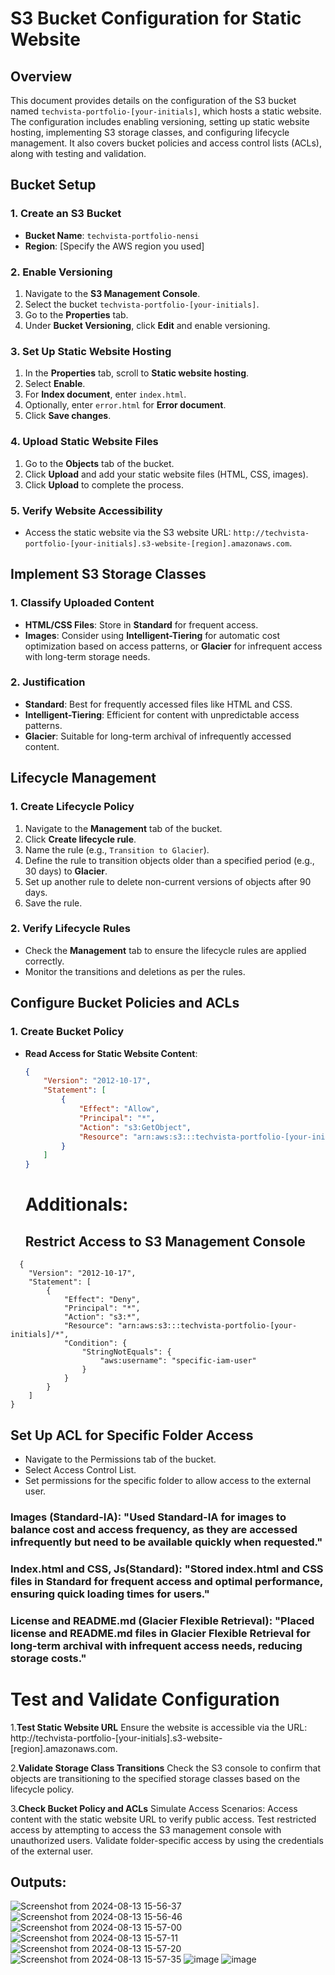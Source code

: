 # S3 Bucket Configuration for Static Website

## Overview

This document provides details on the configuration of the S3 bucket named `techvista-portfolio-[your-initials]`, which hosts a static website. The configuration includes enabling versioning, setting up static website hosting, implementing S3 storage classes, and configuring lifecycle management. It also covers bucket policies and access control lists (ACLs), along with testing and validation.

## Bucket Setup

### 1. Create an S3 Bucket

- **Bucket Name**: `techvista-portfolio-nensi`
- **Region**: [Specify the AWS region you used]

### 2. Enable Versioning

1. Navigate to the **S3 Management Console**.
2. Select the bucket `techvista-portfolio-[your-initials]`.
3. Go to the **Properties** tab.
4. Under **Bucket Versioning**, click **Edit** and enable versioning.

### 3. Set Up Static Website Hosting

1. In the **Properties** tab, scroll to **Static website hosting**.
2. Select **Enable**.
3. For **Index document**, enter `index.html`.
4. Optionally, enter `error.html` for **Error document**.
5. Click **Save changes**.

### 4. Upload Static Website Files

1. Go to the **Objects** tab of the bucket.
2. Click **Upload** and add your static website files (HTML, CSS, images).
3. Click **Upload** to complete the process.

### 5. Verify Website Accessibility

- Access the static website via the S3 website URL: `http://techvista-portfolio-[your-initials].s3-website-[region].amazonaws.com`.

## Implement S3 Storage Classes

### 1. Classify Uploaded Content

- **HTML/CSS Files**: Store in **Standard** for frequent access.
- **Images**: Consider using **Intelligent-Tiering** for automatic cost optimization based on access patterns, or **Glacier** for infrequent access with long-term storage needs.

### 2. Justification

- **Standard**: Best for frequently accessed files like HTML and CSS.
- **Intelligent-Tiering**: Efficient for content with unpredictable access patterns.
- **Glacier**: Suitable for long-term archival of infrequently accessed content.

## Lifecycle Management

### 1. Create Lifecycle Policy

1. Navigate to the **Management** tab of the bucket.
2. Click **Create lifecycle rule**.
3. Name the rule (e.g., `Transition to Glacier`).
4. Define the rule to transition objects older than a specified period (e.g., 30 days) to **Glacier**.
5. Set up another rule to delete non-current versions of objects after 90 days.
6. Save the rule.

### 2. Verify Lifecycle Rules

- Check the **Management** tab to ensure the lifecycle rules are applied correctly.
- Monitor the transitions and deletions as per the rules.

## Configure Bucket Policies and ACLs

### 1. Create Bucket Policy

- **Read Access for Static Website Content**:
  ```json
  {
      "Version": "2012-10-17",
      "Statement": [
          {
              "Effect": "Allow",
              "Principal": "*",
              "Action": "s3:GetObject",
              "Resource": "arn:aws:s3:::techvista-portfolio-[your-initials]/*"
          }
      ]
  }
  
  ```
  # Additionals:
  
  ## Restrict Access to S3 Management Console
  
```
  {
    "Version": "2012-10-17",
    "Statement": [
        {
            "Effect": "Deny",
            "Principal": "*",
            "Action": "s3:*",
            "Resource": "arn:aws:s3:::techvista-portfolio-[your-initials]/*",
            "Condition": {
                "StringNotEquals": {
                    "aws:username": "specific-iam-user"
                }
            }
        }
    ]
}
```

## Set Up ACL for Specific Folder Access

- Navigate to the Permissions tab of the bucket.
- Select Access Control List.
- Set permissions for the specific folder to allow access to the external user.

### Images (Standard-IA): "Used Standard-IA for images to balance cost and access frequency, as they are accessed infrequently but need to be available quickly when requested."
### Index.html and CSS, Js(Standard): "Stored index.html and CSS files in Standard for frequent access and optimal performance, ensuring quick loading times for users."
### License and README.md (Glacier Flexible Retrieval): "Placed license and README.md files in Glacier Flexible Retrieval for long-term archival with infrequent access needs, reducing storage costs."

# Test and Validate Configuration

1.**Test Static Website URL**
Ensure the website is accessible via the URL: http://techvista-portfolio-[your-initials].s3-website-[region].amazonaws.com.

2.**Validate Storage Class Transitions**
Check the S3 console to confirm that objects are transitioning to the specified storage classes based on the lifecycle policy.

3.**Check Bucket Policy and ACLs**
Simulate Access Scenarios:
Access content with the static website URL to verify public access.
Test restricted access by attempting to access the S3 management console with unauthorized users.
Validate folder-specific access by using the credentials of the external user.

## Outputs:

![Screenshot from 2024-08-13 15-56-37](https://github.com/user-attachments/assets/6b776fd9-19e5-4501-a4b6-1924d1a1adff)
![Screenshot from 2024-08-13 15-56-46](https://github.com/user-attachments/assets/6feae000-1eca-4737-bc0b-5b3610f0c2b5)
![Screenshot from 2024-08-13 15-57-00](https://github.com/user-attachments/assets/eff59a88-1b97-4ee0-850a-a1f250d8c786)
![Screenshot from 2024-08-13 15-57-11](https://github.com/user-attachments/assets/be545fcf-724a-4067-a1c1-4318c760a559)
![Screenshot from 2024-08-13 15-57-20](https://github.com/user-attachments/assets/5d911020-8b8a-4ae1-aa2e-c8a6df46c93b)
![Screenshot from 2024-08-13 15-57-35](https://github.com/user-attachments/assets/057f0cd0-2209-4555-8c3a-443e303dba60)
![image](https://github.com/user-attachments/assets/66698921-a6bf-4e18-af74-df0427b1ae26)
![image](https://github.com/user-attachments/assets/351c6409-c538-47db-951e-d3fece87dafc)









